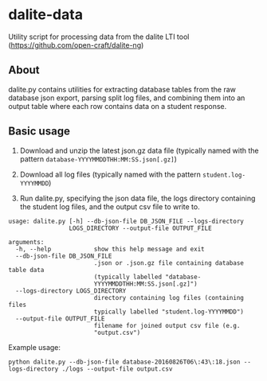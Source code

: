# dalite-data
Utility script for processing data from the dalite LTI tool (https://github.com/open-craft/dalite-ng)

## About
dalite.py contains utilities for extracting database tables from the raw database json export, parsing split log files, and combining them into an output table where each row contains data on a student response.


## Basic usage

1. Download and unzip the latest json.gz data file (typically named with the pattern `database-YYYYMMDDTHH:MM:SS.json[.gz]`)

2. Download all log files (typically named with the pattern `student.log-YYYYMMDD`)

3. Run dalite.py, specifying the json data file, the logs directory containing the student log files, and the output csv file to write to.

```
usage: dalite.py [-h] --db-json-file DB_JSON_FILE --logs-directory
                 LOGS_DIRECTORY --output-file OUTPUT_FILE

arguments:
  -h, --help            show this help message and exit
  --db-json-file DB_JSON_FILE
                        .json or .json.gz file containing database table data
                        (typically labelled "database-
                        YYYYMMDDTHH:MM:SS.json[.gz]")
  --logs-directory LOGS_DIRECTORY
                        directory containing log files (containing files
                        typically labelled "student.log-YYYYMMDD")
  --output-file OUTPUT_FILE
                        filename for joined output csv file (e.g.
                        "output.csv")
```

Example usage:
```
python dalite.py --db-json-file database-20160826T06\:43\:18.json --logs-directory ./logs --output-file output.csv
```